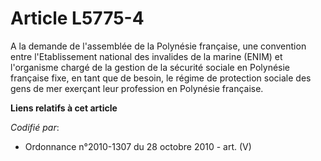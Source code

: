 # Article L5775-4

A la demande de l'assemblée de la Polynésie française, une convention entre l'Etablissement national des invalides de la
marine (ENIM) et l'organisme chargé de la gestion de la sécurité sociale en Polynésie française fixe, en tant que de besoin,
le régime de protection sociale des gens de mer exerçant leur profession en Polynésie française.

**Liens relatifs à cet article**

_Codifié par_:

  - Ordonnance n°2010-1307 du 28 octobre 2010 - art. (V)

